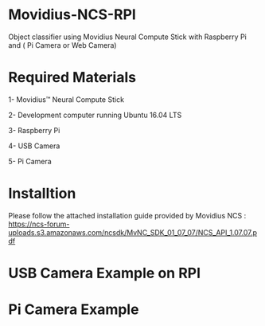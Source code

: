 # Movidius-NCS-RPI
Object classifier using Movidius Neural Compute Stick with Raspberry Pi and ( Pi Camera or Web Camera)

# Required Materials
 1- Movidius™ Neural Compute Stick 
 
 2- Development computer running Ubuntu 16.04 LTS
 
 3- Raspberry Pi 
 
 4- USB Camera 
 
 5- Pi Camera
 
# Installtion 
 Please follow the attached installation guide provided by Movidius NCS :
 https://ncs-forum-uploads.s3.amazonaws.com/ncsdk/MvNC_SDK_01_07_07/NCS_API_1.07.07.pdf

# USB Camera Example on RPI


# Pi Camera Example
